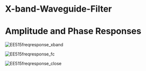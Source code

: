 # X-band-Waveguide-Filter

# Amplitude and Phase Responses

![EE515freqresponse_xband](https://github.com/jdleisinger/X-band-Waveguide-Filter/assets/167725183/86047c34-eee3-441d-89c2-9e1224a51b80)

![EE515freqresponse_fc](https://github.com/jdleisinger/X-band-Waveguide-Filter/assets/167725183/4ad60a2c-e66d-4707-9937-79db65f4fd0e)

![EE515freqresponse_close](https://github.com/jdleisinger/X-band-Waveguide-Filter/assets/167725183/5dfeb65d-ade4-4a48-b33c-d1a2229a2a34)

